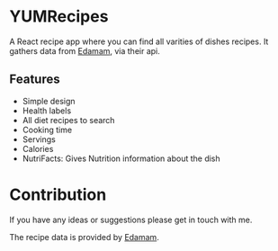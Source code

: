 # YUMRecipes

A React recipe app where you can find all varities of dishes recipes. It gathers data from [Edamam](https://www.edamam.com), via their api.

## Features

- Simple design
- Health labels
- All diet recipes to search
- Cooking time
- Servings
- Calories
- NutriFacts: Gives Nutrition information about the dish

# Contribution

If you have any ideas or suggestions please get in touch with me.

The recipe data is provided by [Edamam](https://www.edamam.com/).
